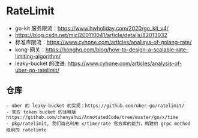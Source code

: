 # RateLimit 

- go-kit 服务限流：https://www.hwholiday.com/2020/go_kit_v4/
- https://blog.csdn.net/micl200110041/article/details/82013032
- 标准库限流：https://www.cyhone.com/articles/analisys-of-golang-rate/
- kong-网关：https://konghq.com/blog/how-to-design-a-scalable-rate-limiting-algorithm/ 
- leaky-bucket 的改进: https://www.cyhone.com/articles/analysis-of-uber-go-ratelimit/


## 仓库
    - uber 的 leaky-bucket 的实现：https://github.com/uber-go/ratelimit/
    - 官方 token bucket 的注释版 https://github.com/chenyahui/AnnotatedCode/tree/master/go/x/time
    - pkg/ratelimit, 我们自己利用 x/time/rate 官方库的能力，构建的 grpc method 级别的 ratelimte 
    
